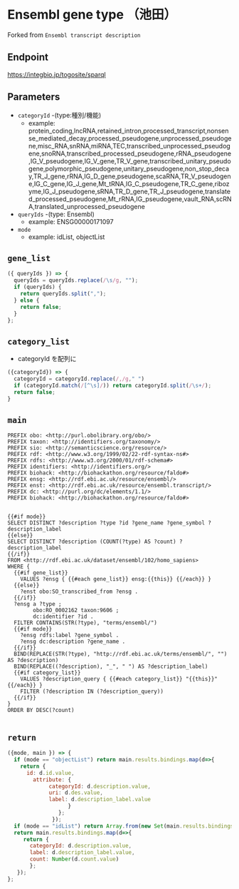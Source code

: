 # Ensembl gene type （池田）

Forked from `Ensembl transcript description`

## Endpoint

https://integbio.jp/togosite/sparql

## Parameters

* `categoryId` -(type:種別/機能)
  * example: protein_coding,lncRNA,retained_intron,processed_transcript,nonsense_mediated_decay,processed_pseudogene,unprocessed_pseudogene,misc_RNA,snRNA,miRNA,TEC,transcribed_unprocessed_pseudogene,snoRNA,transcribed_processed_pseudogene,rRNA_pseudogene,IG_V_pseudogene,IG_V_gene,TR_V_gene,transcribed_unitary_pseudogene,polymorphic_pseudogene,unitary_pseudogene,non_stop_decay,TR_J_gene,rRNA,IG_D_gene,pseudogene,scaRNA,TR_V_pseudogene,IG_C_gene,IG_J_gene,Mt_tRNA,IG_C_pseudogene,TR_C_gene,ribozyme,IG_J_pseudogene,sRNA,TR_D_gene,TR_J_pseudogene,translated_processed_pseudogene,Mt_rRNA,IG_pseudogene,vault_RNA,scRNA,translated_unprocessed_pseudogene
* `queryIds` -(type: Ensembl)
  * example: ENSG00000171097
* `mode` 
  * example: idList, objectList

## `gene_list`
```javascript
({ queryIds }) => {
  queryIds = queryIds.replace(/\s/g, "");
  if (queryIds) {
    return queryIds.split(",");
  } else {
    return false;
  }
};
```

## `category_list`
- categoryId を配列に
```javascript
({categoryId}) => {
  categoryId = categoryId.replace(/,/g," ")
  if (categoryId.match(/[^\s]/)) return categoryId.split(/\s+/);
  return false;
}
```

## `main`

```sparql
PREFIX obo: <http://purl.obolibrary.org/obo/>
PREFIX taxon: <http://identifiers.org/taxonomy/>
PREFIX sio: <http://semanticscience.org/resource/>
PREFIX rdf: <http://www.w3.org/1999/02/22-rdf-syntax-ns#>
PREFIX rdfs: <http://www.w3.org/2000/01/rdf-schema#>
PREFIX identifiers: <http://identifiers.org/>
PREFIX biohack: <http://biohackathon.org/resource/faldo#>
PREFIX ensg: <http://rdf.ebi.ac.uk/resource/ensembl/>
PREFIX enst: <http://rdf.ebi.ac.uk/resource/ensembl.transcript/>
PREFIX dc: <http://purl.org/dc/elements/1.1/>
PREFIX biohack: <http://biohackathon.org/resource/faldo#>


{{#if mode}}
SELECT DISTINCT ?description ?type ?id ?gene_name ?gene_symbol ?description_label
{{else}}
SELECT DISTINCT ?description (COUNT(?type) AS ?count) ?description_label
{{/if}}
FROM <http://rdf.ebi.ac.uk/dataset/ensembl/102/homo_sapiens>
WHERE {
  {{#if gene_list}}
    VALUES ?ensg { {{#each gene_list}} ensg:{{this}} {{/each}} }
  {{else}}
    ?enst obo:SO_transcribed_from ?ensg .
  {{/if}}
  ?ensg a ?type ;
        obo:RO_0002162 taxon:9606 ;
        dc:identifier ?id .
  FILTER CONTAINS(STR(?type), "terms/ensembl/")
  {{#if mode}}   
    ?ensg rdfs:label ?gene_symbol .
    ?ensg dc:description ?gene_name .
  {{/if}}  
  BIND(REPLACE(STR(?type), "http://rdf.ebi.ac.uk/terms/ensembl/", "") AS ?description)
  BIND(REPLACE((?description), "_", " ") AS ?description_label)
  {{#if category_list}}
    VALUES ?description_query { {{#each category_list}} "{{this}}" {{/each}} } 
    FILTER (?description IN (?description_query))
  {{/if}}
}
ORDER BY DESC(?count)
                   
```

## `return`

```javascript
({mode, main }) => {
  if (mode == "objectList") return main.results.bindings.map(d=>{ 
    return {
      id: d.id.value, 
        attribute: {
             categoryId: d.description.value,
             uri: d.des.value, 
             label: d.description_label.value
                   }
                };
              });
  if (mode == "idList") return Array.from(new Set(main.results.bindings.map(d=>d.id.value.replace("https://rdf.wwpdb.org/pdb/", "")))); // unique 
  return main.results.bindings.map(d=>{ 
     return {
       categoryId: d.description.value, 
       label: d.description_label.value, 
       count: Number(d.count.value)
       };
   });	
};
```
